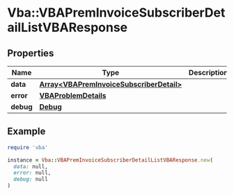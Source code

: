 # Vba::VBAPremInvoiceSubscriberDetailListVBAResponse

## Properties

| Name | Type | Description | Notes |
| ---- | ---- | ----------- | ----- |
| **data** | [**Array&lt;VBAPremInvoiceSubscriberDetail&gt;**](VBAPremInvoiceSubscriberDetail.md) |  | [optional] |
| **error** | [**VBAProblemDetails**](VBAProblemDetails.md) |  | [optional] |
| **debug** | [**Debug**](Debug.md) |  | [optional] |

## Example

```ruby
require 'vba'

instance = Vba::VBAPremInvoiceSubscriberDetailListVBAResponse.new(
  data: null,
  error: null,
  debug: null
)
```


